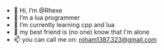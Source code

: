 - 👋 Hi, I’m @Rhexe
- 👀 I’m a lua programmer 
- 🌱 I’m currently learning cpp and lua
- 💞️ my best friend is (no one)   know that I'm alone
- 📫 you can call me on: roham1387.323@gmail.com 

<!---
Hi.my name is roham and I leave in iran.my language is Persian and English.  
--->
